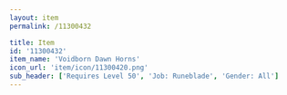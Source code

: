 ```yaml
---
layout: item
permalink: /11300432

title: Item
id: '11300432'
item_name: 'Voidborn Dawn Horns'
icon_url: 'item/icon/11300420.png'
sub_header: ['Requires Level 50', 'Job: Runeblade', 'Gender: All']
---
```

